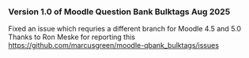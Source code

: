 ### Version 1.0 of Moodle Question Bank Bulktags Aug 2025

Fixed an issue which requries a different branch for Moodle 4.5 and 5.0
Thanks to Ron Meske for reporting this
https://github.com/marcusgreen/moodle-qbank_bulktags/issues
